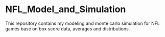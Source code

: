 # NFL_Model_and_Simulation
This repository contains my modeling and monte carlo simulation for NFL games base on box score data, averages and distributions.
